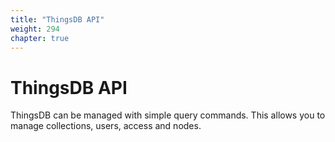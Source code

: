```yaml
---
title: "ThingsDB API"
weight: 294
chapter: true
---
```


# ThingsDB API

ThingsDB can be managed with simple query commands. This allows you to manage
collections, users, access and nodes.
